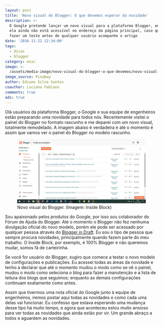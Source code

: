 ```yaml
---
layout: post
title: 'Novo visual do Blogger: O que devemos esperar da novidade'
description: >-
  O Google pretende lançar um novo visual para a plataforma Blogger, entretanto
  ela ainda não está acessível no endereço da página principal, caso queira
  fazer um teste antes de qualquer usuário acompanhe o artigo
date: '2016-11-22 22:34:00'
tags:
  - dicas
  - blogger
category: misc
image: >-
  /assets/media-image/novo-visual-do-blogger-o-que-devemos/novo-visual-do-blogger-o-que-devemos.jpg
image_source: Pixabay
author: Ediano Silva Santos
coauthor: Luciana Fabiano
comments: true
ads: true
---
```

Olá usuários da plataforma Blogger, o Google e sua equipe de engenheiros estão preparando uma novidade para todos nós. Recentemente visitei o painel do Blogger no formato rascunho e me deparei com um novo visual, totalmente remodelado. A imagem abaixo é verdadeira e até o momento é assim que vamos ver o painel do Blogger no modelo rascunho.

<figure class="image">
<img alt="Novno visual do Blogger" src="/assets/media-image/novo-visual-do-blogger-o-que-devemos/layout-new-blogger.jpg">
<figcaption>Novo visual do Blogger. (Imagem: Inside Block)</figcaption>
</figure>

Sou apaixonado pelos produtos do Google, por isso sou colaborador do Fórum de Ajuda do Blogger. Até o momento o Blogger não fez nenhuma divulgação oficial do novo modelo, porém ele pode ser acessado por qualquer pessoa através do <a href="https://draft.blogger.com/home" target="_blank" rel="noopener">Blogger in Draft</a>. Eu sou o tipo de pessoa que sempre procura novidades, principalmente quando fazem parte do meu trabalho. O Inside Block, por exemplo, é 100% Blogger e não queremos mudar, somos fã de carteirinha.

Se você for usuário do Blogger, sugiro que comece a testar o novo modelo de configurações e publicações. Eu acessei todas as áreas da novidade e tenho a declarar que até o momento mudou o modo como se vê o painel, mudou o modo como seleciona o blog para fazer a manutenção e a lista de leitura dos blogs que seguimos; enquanto as demais configurações continuam exatamente como antes.

Assim que tivermos uma nota oficial do Google junto à equipe de engenheiros, iremos postar aqui todas as novidades e como cada uma delas vai funcionar. Eu confesso que estava esperando uma mudança desse tipo há muito tempo, e agora que aconteceu estou muito ansioso para ver todas as novidades que ainda estão por vir. Um grande abraço a todos e aguardem as novidades.
